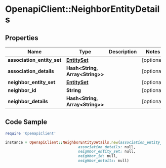 # OpenapiClient::NeighborEntityDetails

## Properties

Name | Type | Description | Notes
------------ | ------------- | ------------- | -------------
**association_entity_set** | [**EntitySet**](EntitySet.md) |  | [optional] 
**association_details** | **Hash&lt;String, Array&lt;String&gt;&gt;** |  | [optional] 
**neighbor_entity_set** | [**EntitySet**](EntitySet.md) |  | [optional] 
**neighbor_id** | **String** |  | [optional] 
**neighbor_details** | **Hash&lt;String, Array&lt;String&gt;&gt;** |  | [optional] 

## Code Sample

```ruby
require 'OpenapiClient'

instance = OpenapiClient::NeighborEntityDetails.new(association_entity_set: null,
                                 association_details: null,
                                 neighbor_entity_set: null,
                                 neighbor_id: null,
                                 neighbor_details: null)
```



